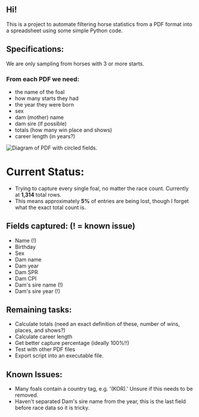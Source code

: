 ## Hi! 
This is a project to automate filtering horse statistics from a PDF format into a spreadsheet using some simple Python code.

## Specifications:
We are only sampling from horses with 3 or more starts.

### From each PDF we need:
- the name of the foal
- how many starts they had
- the year they were born
- sex
- dam (mother) name
- dam sire (if possible)
- totals (how many win place and shows)
- career length (in years?)

![Diagram of PDF with circled fields.](diagrammed-data.bmp)


# Current Status:
- Trying to capture every single foal, no matter the race count. Currently at **1,314** total rows.
- This means approximately **5%** of entries are being lost, though I forget what the exact total count is.  

## Fields captured: (! = known issue)
- Name (!)
- Birthday 
- Sex 
- Dam name
- Dam year
- Dam SPR 
- Dam CPI
- Dam's sire name (!) 
- Dam's sire year (!)

## Remaining tasks:
- Calculate totals (need an exact definition of these, number of wins, places, and shows?)
- Calculate career length
- Get better capture percentage (ideally 100%!!)
- Test with other PDF files
- Export script into an executable file.

## Known Issues:
- Many foals contain a country tag, e.g. '(KOR).' Unsure if this needs to be removed.
- Haven't separated Dam's sire name from the year, this is the last field before race data so it is tricky.